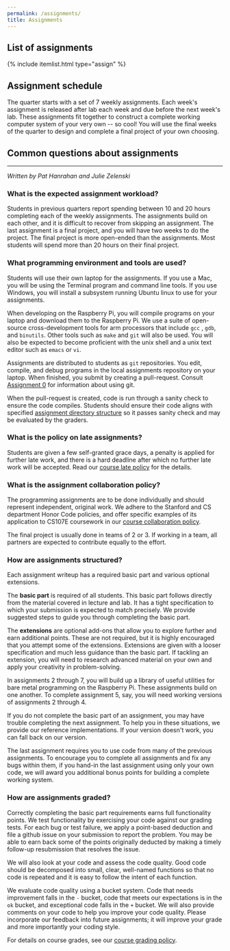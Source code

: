 ```yaml
---
permalink: /assignments/
title: Assignments
---
```

## List of assignments
{% include itemlist.html type="assign" %}

## Assignment schedule
The quarter starts with a set of 7 weekly assignments. Each week's assignment is released after lab each week and due before the next week's lab. These assignments fit together to construct a complete working computer system of your very own -- so cool! You will use the final weeks of the quarter to design and complete a final project of your own choosing.

<A name="faq"></A>
## Common questions about assignments
---
*Written by Pat Hanrahan and Julie Zelenski*

### What is the expected assignment workload?

Students in previous quarters report spending between 10 and 20 hours completing each of the weekly assignments.
The assignments build on each other,
and it is difficult to recover from skipping an assignment. 
The last assignment is a final project, 
and you will have two weeks to do the project. 
The final project is more open-ended than the assignments.
Most students will spend more than 20 hours on their final project.

### What programming environment and tools are used?

Students will use their own laptop for the assignments.
If you use a Mac,
you will be using the Terminal program and command line tools.
If you use Windows,
you will install a subsystem running Ubuntu linux to use
 for your assignments.

When developing on the Raspberry Pi,
you will compile programs on your laptop and download them to the Raspberry Pi.
We use a suite of open-source cross-development tools for arm processors that include  `gcc` , `gdb`, and `binutils`.
Other tools such as `make` and `git` will also be used.
You will also be expected to become proficient with the unix shell and 
a unix text editor such as `emacs` or `vi`.

Assignments are distributed to students as `git` repositories.
You edit, compile, and debug programs in the local assignments repository on your laptop. When finished, 
you submit by creating a pull-request. Consult [Assignment 0](/assignments/assign0/) for information about using git.

When the pull-request is created, code is run through a sanity check 
to ensure the code compiles. Students should ensure their code aligns with 
specified [assignment directory structure](dir_structure) so it 
passes sanity check and may be evaluated by the graders. 

### What is the policy on late assignments?

Students are given a few self-granted grace days, a penalty is applied for
further late work, and there is a hard deadline after which no further late
work will be accepted. Read our [course late policy](/policies/#late-policy)
for the details.

### What is the assignment collaboration policy?

The programming assignments are to be done individually and should represent
independent, original work. We adhere to the Stanford and CS department Honor
Code policies, and offer specific examples of its application to CS107E
coursework in our [course collaboration
policy](/policies/#collaboration-policy).

The final project is usually done in teams of 2 or 3. If working in a team, all partners are expected to contribute equally to the effort.

### How are assignments structured?
Each assignment writeup has a required basic part and various optional extensions. 

The __basic part__ is required of all students. This basic part follows directly from the material covered in lecture and lab. It has a tight specification to which your submission is expected to match precisely. We provide suggested steps to guide you through completing the basic part. 

The __extensions__ are optional add-ons that allow you to explore further and earn additional points. These are not required, but it is highly encouraged that you attempt some of the extensions. Extensions are given with a looser specification and much less guidance than the basic part. If tackling an extension, you will need to research advanced material on your own and apply your creativity in problem-solving.

In assignments 2 through 7, you will build up a library of useful utilities for bare metal programming on the Raspberry Pi.  These assignments build on one another. To complete assignment 5, say, you will need working versions of assignments 2 through 4. 

If you do not complete the basic part of an assignment,
you may have trouble completing the next assignment.
To help you in these situations, we provide our
reference implementations.
If your version doesn't work,
you can fall back on our version.

The last assignment requires you to use code from
many of the previous assignments.
To encourage you to complete all assignments and fix any bugs within them,
if you hand-in the last assignment using only your own code,
we will award you additional bonus points for building a complete working system. 

### How are assignments graded?
Correctly completing the basic part requirements earns full functionality points. We test functionality by exercising your code against our grading tests.  For each bug or test failure, we apply a point-based deduction and file a github issue on your submission to report the problem. You may be able to earn back some of the points originally deducted by making a timely follow-up resubmission that resolves the issue.

We will also look at your code and assess the code quality.
Good code should be decomposed into small, clear, well-named functions so that 
no code is repeated and it is easy to follow the intent of each function.

We evaluate code quality using a bucket system. Code that needs 
improvement falls in the `-` bucket, code that meets our expectations is in the 
`ok` bucket, and exceptional code falls in the `+` bucket.
We will also provide comments on your code 
to help you improve your code quality.
Please incorporate our feedback into future assignments;
it will improve your grade and more importantly your coding style.

For details on course grades, see our [course grading
policy](/policies/#grading-policy).

